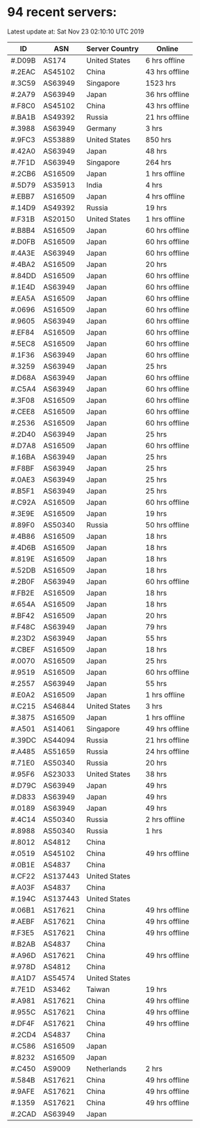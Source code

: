 # 94 recent servers:

Latest update at: Sat Nov 23 02:10:10 UTC 2019

| ID | ASN | Server Country | Online |
| -- | --- | -------------- | ------ |
| #.D09B | AS174 | United States | 6 hrs offline |
| #.2EAC | AS45102 | China | 43 hrs offline |
| #.3C59 | AS63949 | Singapore | 1523 hrs |
| #.2A79 | AS63949 | Japan | 36 hrs offline |
| #.F8C0 | AS45102 | China | 43 hrs offline |
| #.BA1B | AS49392 | Russia | 21 hrs offline |
| #.3988 | AS63949 | Germany | 3 hrs |
| #.9FC3 | AS53889 | United States | 850 hrs |
| #.42A0 | AS63949 | Japan | 48 hrs |
| #.7F1D | AS63949 | Singapore | 264 hrs |
| #.2CB6 | AS16509 | Japan | 1 hrs offline |
| #.5D79 | AS35913 | India | 4 hrs |
| #.EBB7 | AS16509 | Japan | 4 hrs offline |
| #.14D9 | AS49392 | Russia | 19 hrs |
| #.F31B | AS20150 | United States | 1 hrs offline |
| #.B8B4 | AS16509 | Japan | 60 hrs offline |
| #.D0FB | AS16509 | Japan | 60 hrs offline |
| #.4A3E | AS63949 | Japan | 60 hrs offline |
| #.4BA2 | AS16509 | Japan | 20 hrs |
| #.84DD | AS16509 | Japan | 60 hrs offline |
| #.1E4D | AS63949 | Japan | 60 hrs offline |
| #.EA5A | AS16509 | Japan | 60 hrs offline |
| #.0696 | AS16509 | Japan | 60 hrs offline |
| #.9605 | AS63949 | Japan | 60 hrs offline |
| #.EF84 | AS16509 | Japan | 60 hrs offline |
| #.5EC8 | AS16509 | Japan | 60 hrs offline |
| #.1F36 | AS63949 | Japan | 60 hrs offline |
| #.3259 | AS63949 | Japan | 25 hrs |
| #.D68A | AS63949 | Japan | 60 hrs offline |
| #.C5A4 | AS63949 | Japan | 60 hrs offline |
| #.3F08 | AS16509 | Japan | 60 hrs offline |
| #.CEE8 | AS16509 | Japan | 60 hrs offline |
| #.2536 | AS16509 | Japan | 60 hrs offline |
| #.2D40 | AS63949 | Japan | 25 hrs |
| #.D7A8 | AS16509 | Japan | 60 hrs offline |
| #.16BA | AS63949 | Japan | 25 hrs |
| #.F8BF | AS63949 | Japan | 25 hrs |
| #.0AE3 | AS63949 | Japan | 25 hrs |
| #.B5F1 | AS63949 | Japan | 25 hrs |
| #.C92A | AS16509 | Japan | 60 hrs offline |
| #.3E9E | AS16509 | Japan | 19 hrs |
| #.89F0 | AS50340 | Russia | 50 hrs offline |
| #.4B86 | AS16509 | Japan | 18 hrs |
| #.4D6B | AS16509 | Japan | 18 hrs |
| #.819E | AS16509 | Japan | 18 hrs |
| #.52DB | AS16509 | Japan | 18 hrs |
| #.2B0F | AS63949 | Japan | 60 hrs offline |
| #.FB2E | AS16509 | Japan | 18 hrs |
| #.654A | AS16509 | Japan | 18 hrs |
| #.BF42 | AS16509 | Japan | 20 hrs |
| #.F48C | AS63949 | Japan | 79 hrs |
| #.23D2 | AS63949 | Japan | 55 hrs |
| #.CBEF | AS16509 | Japan | 18 hrs |
| #.0070 | AS16509 | Japan | 25 hrs |
| #.9519 | AS16509 | Japan | 60 hrs offline |
| #.2557 | AS63949 | Japan | 55 hrs |
| #.E0A2 | AS16509 | Japan | 1 hrs offline |
| #.C215 | AS46844 | United States | 3 hrs |
| #.3875 | AS16509 | Japan | 1 hrs offline |
| #.A501 | AS14061 | Singapore | 49 hrs offline |
| #.39DC | AS44094 | Russia | 21 hrs offline |
| #.A485 | AS51659 | Russia | 24 hrs offline |
| #.71E0 | AS50340 | Russia | 20 hrs |
| #.95F6 | AS23033 | United States | 38 hrs |
| #.D79C | AS63949 | Japan | 49 hrs |
| #.D833 | AS63949 | Japan | 49 hrs |
| #.0189 | AS63949 | Japan | 49 hrs |
| #.4C14 | AS50340 | Russia | 2 hrs offline |
| #.8988 | AS50340 | Russia | 1 hrs |
| #.8012 | AS4812 | China | |
| #.0519 | AS45102 | China | 49 hrs offline |
| #.0B1E | AS4837 | China | |
| #.CF22 | AS137443 | United States | |
| #.A03F | AS4837 | China | |
| #.194C | AS137443 | United States | |
| #.06B1 | AS17621 | China | 49 hrs offline |
| #.AEBF | AS17621 | China | 49 hrs offline |
| #.F3E5 | AS17621 | China | 49 hrs offline |
| #.B2AB | AS4837 | China | |
| #.A96D | AS17621 | China | 49 hrs offline |
| #.978D | AS4812 | China | |
| #.A1D7 | AS54574 | United States | |
| #.7E1D | AS3462 | Taiwan | 19 hrs |
| #.A981 | AS17621 | China | 49 hrs offline |
| #.955C | AS17621 | China | 49 hrs offline |
| #.DF4F | AS17621 | China | 49 hrs offline |
| #.2CD4 | AS4837 | China | |
| #.C586 | AS16509 | Japan | |
| #.8232 | AS16509 | Japan | |
| #.C450 | AS9009 | Netherlands | 2 hrs |
| #.584B | AS17621 | China | 49 hrs offline |
| #.9AFE | AS17621 | China | 49 hrs offline |
| #.1359 | AS17621 | China | 49 hrs offline |
| #.2CAD | AS63949 | Japan | |

